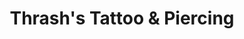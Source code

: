 ---
title: "Thrash's Tattoo & Piercing"
url: /rapid-city/thrashs-tattoo-und-piercing/
shop: Kosmetik
---